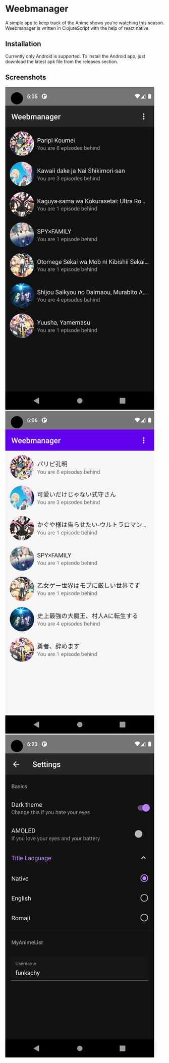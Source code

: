 # Weebmanager

A simple app to keep track of the Anime shows you're watching this season.
Weebmanager is written in ClojureScript with the help of react native.

## Installation

Currently only Android is supported. To install the Android app, just download the latest apk file from the releases section.

## Screenshots

![Main overview screen](main-view-dark-romaji.png)
![Main overview screen](main-view-light-native.png)
![settings screen](settings-view.png)
